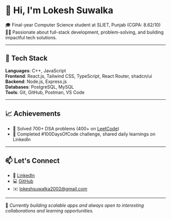 # 👋 Hi, I'm Lokesh Suwalka

🎓 Final-year Computer Science student at SLIET, Punjab (CGPA: 8.62/10)  
👨‍💻 Passionate about full-stack development, problem-solving, and building impactful tech solutions.  

---

## 🔧 Tech Stack

**Languages**: C++, JavaScript  
**Frontend**: React.js, Tailwind CSS, TypeScript, React Router, shadcn/ui  
**Backend**: Node.js, Express.js  
**Databases**: PostgreSQL, MySQL  
**Tools**: Git, GitHub, Postman, VS Code  

---

## 📈 Achievements

- 🧠 Solved 700+ DSA problems (400+ on [LeetCode](https://leetcode.com/u/Lokeshsuwalka05))  
- 💯 Completed #100DaysOfCode challenge, shared daily learnings on LinkedIn  

---

## 📫 Let's Connect

- 🔗 [LinkedIn](https://www.linkedin.com/in/lokeshsuwalka05/)  
- 💻 [GitHub](https://github.com/Lokeshsuwalka05)  
- ✉️ lokeshsuwalka2002@gmail.com  

---

🌱 *Currently building scalable apps and always open to interesting collaborations and learning opportunities.*
